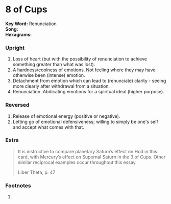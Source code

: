 # 8 of Cups

**Key Word:** Renunciation  
**Song:**   
**Hexagrams:** 



### Upright

1) Loss of heart (but with the possibility of renunciation to achieve something greater than what was lost).
2) A hardness/coolness of emotions. Not feeling where they may have otherwise been (intense) emotion.
3) Detachment from emotion which can lead to (renunciate) clarity - seeing more clearly after withdrawal from a situation.
4) Renunciation. Abdicating emotions for a spiritual ideal (higher purpose).



### Reversed

1) Release of emotional energy (positive or negative).
2) Letting go of emotional defensiveness; willing to simply be one's self and accept what comes with that.



### Extra

>It is instructive to compare planetary Saturn’s effect on Hod in this card, with Mercury’s effect on Supernal Saturn in the 3 of Cups. Other similar reciprocal examples occur throughout this essay.
>
>Liber Theta, p. 47



### Footnotes

1. 


